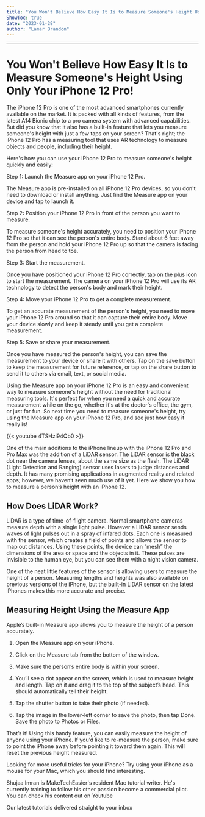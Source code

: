 ```yaml
---
title: "You Won't Believe How Easy It Is to Measure Someone's Height Using Only Your iPhone 12 Pro!"
ShowToc: true 
date: "2023-01-28"
author: "Lamar Brandon"
---
```

*****
# You Won't Believe How Easy It Is to Measure Someone's Height Using Only Your iPhone 12 Pro!

The iPhone 12 Pro is one of the most advanced smartphones currently available on the market. It is packed with all kinds of features, from the latest A14 Bionic chip to a pro camera system with advanced capabilities. But did you know that it also has a built-in feature that lets you measure someone's height with just a few taps on your screen? That's right; the iPhone 12 Pro has a measuring tool that uses AR technology to measure objects and people, including their height.

Here's how you can use your iPhone 12 Pro to measure someone's height quickly and easily:

Step 1: Launch the Measure app on your iPhone 12 Pro.

The Measure app is pre-installed on all iPhone 12 Pro devices, so you don't need to download or install anything. Just find the Measure app on your device and tap to launch it.

Step 2: Position your iPhone 12 Pro in front of the person you want to measure.

To measure someone's height accurately, you need to position your iPhone 12 Pro so that it can see the person's entire body. Stand about 6 feet away from the person and hold your iPhone 12 Pro up so that the camera is facing the person from head to toe.

Step 3: Start the measurement.

Once you have positioned your iPhone 12 Pro correctly, tap on the plus icon to start the measurement. The camera on your iPhone 12 Pro will use its AR technology to detect the person's body and mark their height.

Step 4: Move your iPhone 12 Pro to get a complete measurement.

To get an accurate measurement of the person's height, you need to move your iPhone 12 Pro around so that it can capture their entire body. Move your device slowly and keep it steady until you get a complete measurement.

Step 5: Save or share your measurement.

Once you have measured the person's height, you can save the measurement to your device or share it with others. Tap on the save button to keep the measurement for future reference, or tap on the share button to send it to others via email, text, or social media.

Using the Measure app on your iPhone 12 Pro is an easy and convenient way to measure someone's height without the need for traditional measuring tools. It's perfect for when you need a quick and accurate measurement while on the go, whether it's at the doctor's office, the gym, or just for fun. So next time you need to measure someone's height, try using the Measure app on your iPhone 12 Pro, and see just how easy it really is!

{{< youtube 4TSHzi94Qb0 >}} 



One of the main additions to the iPhone lineup with the iPhone 12 Pro and Pro Max was the addition of a LiDAR sensor. The LiDAR sensor is the black dot near the camera lenses, about the same size as the flash. The LiDAR (Light Detection and Ranging) sensor uses lasers to judge distances and depth. It has many promising applications in augmented reality and related apps; however, we haven’t seen much use of it yet. Here we show you how to measure a person’s height with an iPhone 12.
 
## How Does LiDAR Work?
 
LiDAR is a type of time-of-flight camera. Normal smartphone cameras measure depth with a single light pulse. However a LiDAR sensor sends waves of light pulses out in a spray of infared dots. Each one is measured with the sensor, which creates a field of points and allows the sensor to map out distances. Using these points, the device can “mesh” the dimensions of the area or space and the objects in it. These pulses are invisible to the human eye, but you can see them with a night vision camera.
 
One of the neat little features of the sensor is allowing users to measure the height of a person. Measuring lengths and heights was also available on previous versions of the iPhone, but the built-in LiDAR sensor on the latest iPhones makes this more accurate and precise.
 
## Measuring Height Using the Measure App
 
Apple’s built-in Measure app allows you to measure the height of a person accurately.
 
1. Open the Measure app on your iPhone.
 
2. Click on the Measure tab from the bottom of the window.
 
3. Make sure the person’s entire body is within your screen.
 
4. You’ll see a dot appear on the screen, which is used to measure height and length. Tap on it and drag it to the top of the subject’s head. This should automatically tell their height.
 
5. Tap the shutter button to take their photo (if needed).
 
6. Tap the image in the lower-left corner to save the photo, then tap Done. Save the photo to Photos or Files.
 
That’s it! Using this handy feature, you can easily measure the height of anyone using your iPhone. If you’d like to re-measure the person, make sure to point the iPhone away before pointing it toward them again. This will reset the previous height measured.
 
Looking for more useful tricks for your iPhone? Try using your iPhone as a mouse for your Mac, which you should find interesting.
 
Shujaa Imran is MakeTechEasier's resident Mac tutorial writer. He's currently training to follow his other passion become a commercial pilot. You can check his content out on Youtube
 
Our latest tutorials delivered straight to your inbox




